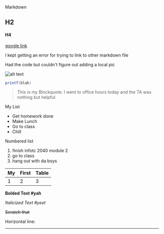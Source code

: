 Markdown
## H2
#### H4
[google link](google.com)

I kept getting an error for trying to link to other markdown file

Had the code but couldn't figure out adding a local pic

![alt text](https://www.akc.org/wp-content/themes/akc/component-library/assets/img/welcome.jpg "Cute puppy")

```C#
printf(blah)
```

> This is my Blockquote. I went to office hours today and the TA was nothing but helpful.

My List
* Get homework done
* Make Lunch
* Go to class
* Chill

Numbered list
1. finish infotc 2040 module 2
4. go to class
2. hang out with da boys

My  | First | Table
--- | --- | ---
1 | 2 | 3

**Bolded Text #yah**

*Italicized Text #yeet*

~~Scratch that~~

Horizontal line:
___
